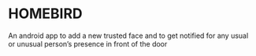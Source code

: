 # HOMEBIRD
An android app to add a new trusted face and to get notified for any usual or unusual person’s presence in front of the door

